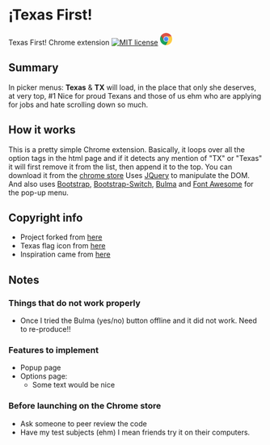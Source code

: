 # ¡Texas First!
Texas First! Chrome extension [![MIT license](https://img.shields.io/badge/license-MIT-lightgrey.svg)](https://raw.githubusercontent.com/qirh/TexasFirst/master/LICENSE) <a href="https://chrome.google.com/webstore/detail/texas-first/cflpfjhdephkbknjgidjkcfhohbddlnh">
<img border="0" alt="Chrome Button" src="https://github.com/qirh/TexasFirst/blob/master/icons/Chrome-32.png?raw=true" width="24" height="24" target="_blank">
</a>



## Summary
  In picker menus: **Texas** & **TX** will load, in the place that only she deserves, at very top, #1  Nice for proud Texans and those of us ehm who are applying for jobs and hate scrolling down so much.

## How it works
  This is a pretty simple Chrome extension. Basically, it loops over all the option tags in the html page and if it detects any mention of "TX" or "Texas" it will first remove it from the list, then append it to the top. You can download it from the [chrome store](https://chrome.google.com/webstore/detail/texas-first/cflpfjhdephkbknjgidjkcfhohbddlnh)
  Uses [JQuery](https://jquery.com) to manipulate the DOM. And also uses [Bootstrap](https://getbootstrap.com), [Bootstrap-Switch](http://bootstrapswitch.com), [Bulma](http://bulma.io) and [Font Awesome](http://fontawesome.io) for the pop-up menu.

## Copyright info
  * Project forked from [here](https://developer.chrome.com/extensions/getstarted)
  * Texas flag icon from [here](http://www.iconarchive.com/show/american-states-icons-by-custom-icon-design/Texas-Flag-icon.html)
  * Inspiration came from [here](https://github.com/vpicone/SorryTennesee)

## Notes
### Things that do not work properly
  * Once I tried the Bulma (yes/no) button offline and it did not work. Need to re-produce!!

### Features to implement
  * Popup page
  * Options page:
    * Some text would be nice

### Before launching on the Chrome store
  * Ask someone to peer review the code
  * Have my test subjects (ehm) I mean friends try it on their computers.
